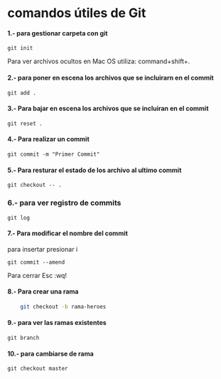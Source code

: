 # comandos útiles de Git

#### 1.-  para gestionar carpeta con git

    git init

Para ver archivos ocultos en Mac OS utiliza: command+shift+.

#### 2.- para poner en escena los archivos que se incluirarn en el commit 

    git add .

#### 3.- Para bajar en escena los archivos que se incluiran en el commit

    git reset .

#### 4.- Para realizar un commit  

    git commit -m "Primer Commit"

#### 5.- Para resturar el estado de los archivo al ultimo commit 

    git checkout -- .

### 6.- para ver registro de commits 

    git log

#### 7.- Para modificar el nombre del commit

para insertar presionar i

    git commit --amend

Para cerrar Esc  :wq! 

#### 8.- Para crear una rama
 
````bash
    git checkout -b rama-heroes
````
#### 9.- para ver las ramas existentes

    git branch

#### 10.- para cambiarse de rama 

    git checkout master